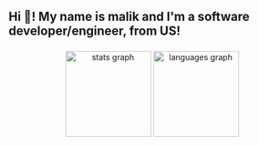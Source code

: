 <h2 align="left">Hi 👋! My name is malik and I'm a software developer/engineer, from US!</h2>

###

<div align="center">
  <img src="https://github-readme-stats.vercel.app/api?username=MalikWhitten67&hide_title=false&hide_rank=false&show_icons=true&include_all_commits=true&count_private=true&disable_animations=false&theme=radical&locale=en&hide_border=false" height="150" alt="stats graph"  />
  <img src="https://github-readme-stats.vercel.app/api/top-langs?username=MalikWhitten67&locale=en&hide_title=false&layout=compact&card_width=320&langs_count=5&theme=dracula&hide_border=false" height="150" alt="languages graph"  />
</div>

 

